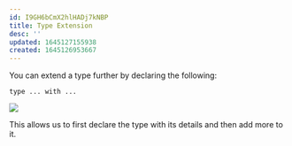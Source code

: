 ```yaml
---
id: I9GH6bCmX2hlHADj7kNBP
title: Type Extension
desc: ''
updated: 1645127155938
created: 1645126953667
---
```

You can extend a type further by declaring the following:

```F#
type ... with ...
```

![](/assets/images/2022-02-17-20-45-04.png)


This allows us to first declare the type with its details and then add more to it.
